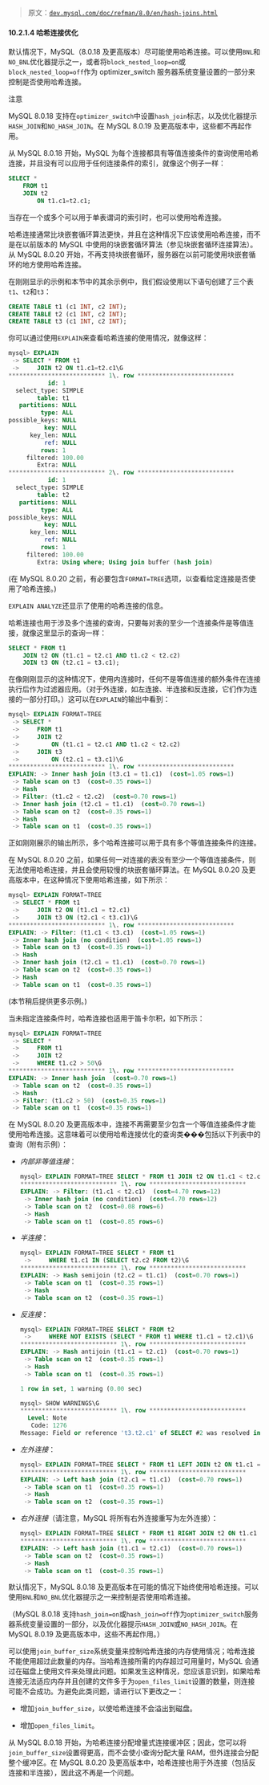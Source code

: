 > 原文：[`dev.mysql.com/doc/refman/8.0/en/hash-joins.html`](https://dev.mysql.com/doc/refman/8.0/en/hash-joins.html)

#### 10.2.1.4 哈希连接优化

默认情况下，MySQL（8.0.18 及更高版本）尽可能使用哈希连接。可以使用`BNL`和`NO_BNL`优化器提示之一，或者将`block_nested_loop=on`或`block_nested_loop=off`作为 optimizer_switch 服务器系统变量设置的一部分来控制是否使用哈希连接。

注意

MySQL 8.0.18 支持在`optimizer_switch`中设置`hash_join`标志，以及优化器提示`HASH_JOIN`和`NO_HASH_JOIN`。在 MySQL 8.0.19 及更高版本中，这些都不再起作用。

从 MySQL 8.0.18 开始，MySQL 为每个连接都具有等值连接条件的查询使用哈希连接，并且没有可以应用于任何连接条件的索引，就像这个例子一样：

```sql
SELECT *
    FROM t1
    JOIN t2
        ON t1.c1=t2.c1;
```

当存在一个或多个可以用于单表谓词的索引时，也可以使用哈希连接。

哈希连接通常比块嵌套循环算法更快，并且在这种情况下应该使用哈希连接，而不是在以前版本的 MySQL 中使用的块嵌套循环算法（参见块嵌套循环连接算法）。从 MySQL 8.0.20 开始，不再支持块嵌套循环，服务器在以前可能使用块嵌套循环的地方使用哈希连接。

在刚刚显示的示例和本节中的其余示例中，我们假设使用以下语句创建了三个表`t1`、`t2`和`t3`：

```sql
CREATE TABLE t1 (c1 INT, c2 INT);
CREATE TABLE t2 (c1 INT, c2 INT);
CREATE TABLE t3 (c1 INT, c2 INT);
```

你可以通过使用`EXPLAIN`来查看哈希连接的使用情况，就像这样：

```sql
mysql> EXPLAIN
 -> SELECT * FROM t1
 ->     JOIN t2 ON t1.c1=t2.c1\G
*************************** 1\. row ***************************
           id: 1
  select_type: SIMPLE
        table: t1
   partitions: NULL
         type: ALL
possible_keys: NULL
          key: NULL
      key_len: NULL
          ref: NULL
         rows: 1
     filtered: 100.00
        Extra: NULL
*************************** 2\. row ***************************
           id: 1
  select_type: SIMPLE
        table: t2
   partitions: NULL
         type: ALL
possible_keys: NULL
          key: NULL
      key_len: NULL
          ref: NULL
         rows: 1
     filtered: 100.00
        Extra: Using where; Using join buffer (hash join)
```

(在 MySQL 8.0.20 之前，有必要包含`FORMAT=TREE`选项，以查看给定连接是否使用了哈希连接。)

`EXPLAIN ANALYZE`还显示了使用的哈希连接的信息。

哈希连接也用于涉及多个连接的查询，只要每对表的至少一个连接条件是等值连接，就像这里显示的查询一样：

```sql
SELECT * FROM t1
    JOIN t2 ON (t1.c1 = t2.c1 AND t1.c2 < t2.c2)
    JOIN t3 ON (t2.c1 = t3.c1);
```

在像刚刚显示的这种情况下，使用内连接时，任何不是等值连接的额外条件在连接执行后作为过滤器应用。（对于外连接，如左连接、半连接和反连接，它们作为连接的一部分打印。）这可以在`EXPLAIN`的输出中看到：

```sql
mysql> EXPLAIN FORMAT=TREE
 -> SELECT *
 ->     FROM t1
 ->     JOIN t2
 ->         ON (t1.c1 = t2.c1 AND t1.c2 < t2.c2)
 ->     JOIN t3
 ->         ON (t2.c1 = t3.c1)\G
*************************** 1\. row ***************************
EXPLAIN: -> Inner hash join (t3.c1 = t1.c1)  (cost=1.05 rows=1)
 -> Table scan on t3  (cost=0.35 rows=1)
 -> Hash
 -> Filter: (t1.c2 < t2.c2)  (cost=0.70 rows=1)
 -> Inner hash join (t2.c1 = t1.c1)  (cost=0.70 rows=1)
 -> Table scan on t2  (cost=0.35 rows=1)
 -> Hash
 -> Table scan on t1  (cost=0.35 rows=1)
```

正如刚刚展示的输出所示，多个哈希连接可以用于具有多个等值连接条件的连接。

在 MySQL 8.0.20 之前，如果任何一对连接的表没有至少一个等值连接条件，则无法使用哈希连接，并且会使用较慢的块嵌套循环算法。在 MySQL 8.0.20 及更高版本中，在这种情况下使用哈希连接，如下所示：

```sql
mysql> EXPLAIN FORMAT=TREE
 -> SELECT * FROM t1
 ->     JOIN t2 ON (t1.c1 = t2.c1)
 ->     JOIN t3 ON (t2.c1 < t3.c1)\G
*************************** 1\. row ***************************
EXPLAIN: -> Filter: (t1.c1 < t3.c1)  (cost=1.05 rows=1)
 -> Inner hash join (no condition)  (cost=1.05 rows=1)
 -> Table scan on t3  (cost=0.35 rows=1)
 -> Hash
 -> Inner hash join (t2.c1 = t1.c1)  (cost=0.70 rows=1)
 -> Table scan on t2  (cost=0.35 rows=1)
 -> Hash
 -> Table scan on t1  (cost=0.35 rows=1)
```

(本节稍后提供更多示例。)

当未指定连接条件时，哈希连接也适用于笛卡尔积，如下所示：

```sql
mysql> EXPLAIN FORMAT=TREE
 -> SELECT *
 ->     FROM t1
 ->     JOIN t2
 ->     WHERE t1.c2 > 50\G
*************************** 1\. row ***************************
EXPLAIN: -> Inner hash join  (cost=0.70 rows=1)
 -> Table scan on t2  (cost=0.35 rows=1)
 -> Hash
 -> Filter: (t1.c2 > 50)  (cost=0.35 rows=1)
 -> Table scan on t1  (cost=0.35 rows=1)
```

在 MySQL 8.0.20 及更高版本中，连接不再需要至少包含一个等值连接条件才能使用哈希连接。这意味着可以使用哈希连接优化的查询类���包括以下列表中的查询（附有示例）：

+   *内部非等值连接*：

    ```sql
    mysql> EXPLAIN FORMAT=TREE SELECT * FROM t1 JOIN t2 ON t1.c1 < t2.c1\G
    *************************** 1\. row ***************************
    EXPLAIN: -> Filter: (t1.c1 < t2.c1)  (cost=4.70 rows=12)
     -> Inner hash join (no condition)  (cost=4.70 rows=12)
     -> Table scan on t2  (cost=0.08 rows=6)
     -> Hash
     -> Table scan on t1  (cost=0.85 rows=6)
    ```

+   *半连接*：

    ```sql
    mysql> EXPLAIN FORMAT=TREE SELECT * FROM t1 
     ->     WHERE t1.c1 IN (SELECT t2.c2 FROM t2)\G
    *************************** 1\. row ***************************
    EXPLAIN: -> Hash semijoin (t2.c2 = t1.c1)  (cost=0.70 rows=1)
     -> Table scan on t1  (cost=0.35 rows=1)
     -> Hash
     -> Table scan on t2  (cost=0.35 rows=1)
    ```

+   *反连接*：

    ```sql
    mysql> EXPLAIN FORMAT=TREE SELECT * FROM t2 
     ->     WHERE NOT EXISTS (SELECT * FROM t1 WHERE t1.c1 = t2.c1)\G
    *************************** 1\. row ***************************
    EXPLAIN: -> Hash antijoin (t1.c1 = t2.c1)  (cost=0.70 rows=1)
     -> Table scan on t2  (cost=0.35 rows=1)
     -> Hash
     -> Table scan on t1  (cost=0.35 rows=1)

    1 row in set, 1 warning (0.00 sec)

    mysql> SHOW WARNINGS\G
    *************************** 1\. row ***************************
      Level: Note
       Code: 1276
    Message: Field or reference 't3.t2.c1' of SELECT #2 was resolved in SELECT #1
    ```

+   *左外连接*：

    ```sql
    mysql> EXPLAIN FORMAT=TREE SELECT * FROM t1 LEFT JOIN t2 ON t1.c1 = t2.c1\G
    *************************** 1\. row ***************************
    EXPLAIN: -> Left hash join (t2.c1 = t1.c1)  (cost=0.70 rows=1)
     -> Table scan on t1  (cost=0.35 rows=1)
     -> Hash
     -> Table scan on t2  (cost=0.35 rows=1)
    ```

+   *右外连接*（请注意，MySQL 将所有右外连接重写为左外连接）：

    ```sql
    mysql> EXPLAIN FORMAT=TREE SELECT * FROM t1 RIGHT JOIN t2 ON t1.c1 = t2.c1\G
    *************************** 1\. row ***************************
    EXPLAIN: -> Left hash join (t1.c1 = t2.c1)  (cost=0.70 rows=1)
     -> Table scan on t2  (cost=0.35 rows=1)
     -> Hash
     -> Table scan on t1  (cost=0.35 rows=1)
    ```

默认情况下，MySQL 8.0.18 及更高版本在可能的情况下始终使用哈希连接。可以使用`BNL`和`NO_BNL`优化器提示之一来控制是否使用哈希连接。

（MySQL 8.0.18 支持`hash_join=on`或`hash_join=off`作为`optimizer_switch`服务器系统变量设置的一部分，以及优化器提示`HASH_JOIN`或`NO_HASH_JOIN`。在 MySQL 8.0.19 及更高版本中，这些不再起作用。）

可以使用`join_buffer_size`系统变量来控制哈希连接的内存使用情况；哈希连接不能使用超过此数量的内存。当哈希连接所需的内存超过可用量时，MySQL 会通过在磁盘上使用文件来处理此问题。如果发生这种情况，您应该意识到，如果哈希连接无法适应内存并且创建的文件多于为`open_files_limit`设置的数量，则连接可能不会成功。为避免此类问题，请进行以下更改之一：

+   增加`join_buffer_size`，以使哈希连接不会溢出到磁盘。

+   增加`open_files_limit`。

从 MySQL 8.0.18 开始，为哈希连接分配增量式连接缓冲区；因此，您可以将`join_buffer_size`设置得更高，而不会使小查询分配大量 RAM，但外连接会分配整个缓冲区。在 MySQL 8.0.20 及更高版本中，哈希连接也用于外连接（包括反连接和半连接），因此这不再是一个问题。
